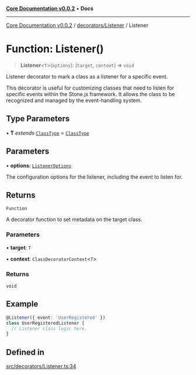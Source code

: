 [**Core Documentation v0.0.2**](../../../README.md) • **Docs**

***

[Core Documentation v0.0.2](../../../modules.md) / [decorators/Listener](../README.md) / Listener

# Function: Listener()

> **Listener**\<`T`\>(`options`): (`target`, `context`) => `void`

Listener decorator to mark a class as a listener for a specific event.

This decorator is useful for customizing classes that need to listen for specific events within the Stone.js framework.
It allows the class to be recognized and managed by the event-handling system.

## Type Parameters

• **T** *extends* [`ClassType`](../../../definitions/type-aliases/ClassType.md) = [`ClassType`](../../../definitions/type-aliases/ClassType.md)

## Parameters

• **options**: [`ListenerOptions`](../interfaces/ListenerOptions.md)

The configuration options for the listener, including the event to listen for.

## Returns

`Function`

A decorator function to set metadata on the target class.

### Parameters

• **target**: `T`

• **context**: `ClassDecoratorContext`\<`T`\>

### Returns

`void`

## Example

```typescript
@Listener({ event: 'UserRegistered' })
class UserRegisteredListener {
  // Listener class logic here.
}
```

## Defined in

[src/decorators/Listener.ts:34](https://github.com/stonemjs/core/blob/aa2a76ee3b0b5f73fa20c9cec0decb9263cddbc2/src/decorators/Listener.ts#L34)
